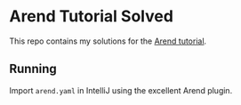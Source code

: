 # Arend Tutorial Solved

This repo contains my solutions for the [Arend tutorial](https://web.archive.org/web/20200709164002/https://arend-lang.github.io/documentation/tutorial).

## Running

Import `arend.yaml` in IntelliJ using the excellent Arend plugin.
